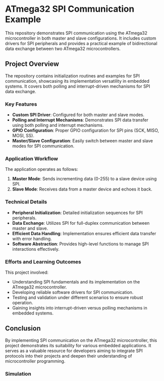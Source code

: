 # ATmega32 SPI Communication Example

This repository demonstrates SPI communication using the ATmega32 microcontroller in both master and slave configurations. It includes custom drivers for SPI peripherals and provides a practical example of bidirectional data exchange between two ATmega32 microcontrollers.

## Project Overview

The repository contains initialization routines and examples for SPI communication, showcasing its implementation versatility in embedded systems. It covers both polling and interrupt-driven mechanisms for SPI data exchange.

### Key Features

- **Custom SPI Driver**: Configured for both master and slave modes.
- **Polling and Interrupt Mechanisms**: Demonstrates SPI data transfer using both polling and interrupt mechanisms.
- **GPIO Configuration**: Proper GPIO configuration for SPI pins (SCK, MISO, MOSI, SS).
- **Master/Slave Configuration**: Easily switch between master and slave modes for SPI communication.

### Application Workflow

The application operates as follows:

1. **Master Mode**: Sends incrementing data (0-255) to a slave device using SPI.
2. **Slave Mode**: Receives data from a master device and echoes it back.

### Technical Details

- **Peripheral Initialization**: Detailed initialization sequences for SPI peripherals.
- **Data Exchange**: Utilizes SPI for full-duplex communication between master and slave.
- **Efficient Data Handling**: Implementation ensures efficient data transfer with error handling.
- **Software Abstraction**: Provides high-level functions to manage SPI interactions effectively.

### Efforts and Learning Outcomes

This project involved:

- Understanding SPI fundamentals and its implementation on the ATmega32 microcontroller.
- Developing reliable software drivers for SPI communication.
- Testing and validation under different scenarios to ensure robust operation.
- Gaining insights into interrupt-driven versus polling mechanisms in embedded systems.

## Conclusion

By implementing SPI communication on the ATmega32 microcontroller, this project demonstrates its suitability for various embedded applications. It serves as a valuable resource for developers aiming to integrate SPI protocols into their projects and deepen their understanding of microcontroller programming.

### Simulation 

